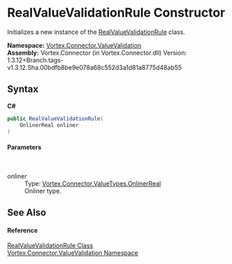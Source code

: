 # RealValueValidationRule Constructor 
 

Initializes a new instance of the <a href="T_Vortex_Connector_ValueValidation_RealValueValidationRule.md">RealValueValidationRule</a> class.

**Namespace:**&nbsp;<a href="N_Vortex_Connector_ValueValidation.md">Vortex.Connector.ValueValidation</a><br />**Assembly:**&nbsp;Vortex.Connector (in Vortex.Connector.dll) Version: 1.3.12+Branch.tags-v1.3.12.Sha.00bdfb8be9e078a68c552d3a1d81a8775d48ab55

## Syntax

**C#**<br />
``` C#
public RealValueValidationRule(
	OnlinerReal onliner
)
```


#### Parameters
&nbsp;<dl><dt>onliner</dt><dd>Type: <a href="T_Vortex_Connector_ValueTypes_OnlinerReal.md">Vortex.Connector.ValueTypes.OnlinerReal</a><br />Onliner type.</dd></dl>

## See Also


#### Reference
<a href="T_Vortex_Connector_ValueValidation_RealValueValidationRule.md">RealValueValidationRule Class</a><br /><a href="N_Vortex_Connector_ValueValidation.md">Vortex.Connector.ValueValidation Namespace</a><br />